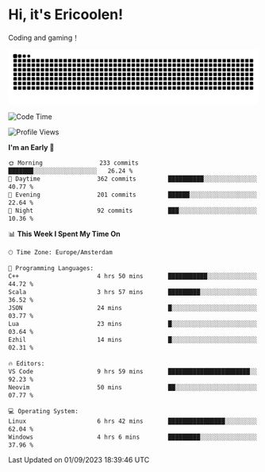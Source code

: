 # Hi, it's Ericoolen!
Coding and gaming！

<picture>
  <source media="(prefers-color-scheme: dark)" srcset="https://raw.githubusercontent.com/Eric-Song-Nop/Eric-Song-Nop/output/github-contribution-grid-snake-dark.svg">
  <source media="(prefers-color-scheme: light)" srcset="https://raw.githubusercontent.com/Eric-Song-Nop/Eric-Song-Nop/output/github-contribution-grid-snake.svg">
  <img alt="github contribution grid snake animation" src="https://raw.githubusercontent.com/Eric-Song-Nop/Eric-Song-Nop/output/github-contribution-grid-snake.svg">
</picture>

<!--START_SECTION:waka-->
![Code Time](http://img.shields.io/badge/Code%20Time-976%20hrs%209%20mins-blue)

![Profile Views](http://img.shields.io/badge/Profile%20Views-0-blue)

**I'm an Early 🐤** 

```text
🌞 Morning                233 commits         ███████░░░░░░░░░░░░░░░░░░   26.24 % 
🌆 Daytime                362 commits         ██████████░░░░░░░░░░░░░░░   40.77 % 
🌃 Evening                201 commits         ██████░░░░░░░░░░░░░░░░░░░   22.64 % 
🌙 Night                  92 commits          ███░░░░░░░░░░░░░░░░░░░░░░   10.36 % 
```


📊 **This Week I Spent My Time On** 

```text
🕑︎ Time Zone: Europe/Amsterdam

💬 Programming Languages: 
C++                      4 hrs 50 mins       ███████████░░░░░░░░░░░░░░   44.72 % 
Scala                    3 hrs 57 mins       █████████░░░░░░░░░░░░░░░░   36.52 % 
JSON                     24 mins             █░░░░░░░░░░░░░░░░░░░░░░░░   03.77 % 
Lua                      23 mins             █░░░░░░░░░░░░░░░░░░░░░░░░   03.64 % 
Ezhil                    14 mins             █░░░░░░░░░░░░░░░░░░░░░░░░   02.31 % 

🔥 Editors: 
VS Code                  9 hrs 59 mins       ███████████████████████░░   92.23 % 
Neovim                   50 mins             ██░░░░░░░░░░░░░░░░░░░░░░░   07.77 % 

💻 Operating System: 
Linux                    6 hrs 42 mins       ████████████████░░░░░░░░░   62.04 % 
Windows                  4 hrs 6 mins        █████████░░░░░░░░░░░░░░░░   37.96 % 
```


 Last Updated on 01/09/2023 18:39:46 UTC
<!--END_SECTION:waka-->
